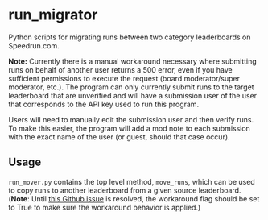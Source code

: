 # run_migrator
Python scripts for migrating runs between two category leaderboards on Speedrun.com.

**Note:** Currently there is a manual workaround necessary where submitting runs on behalf of another user 
returns a 500 error, even if you have sufficient permissions to execute the request (board moderator/super moderator, etc.).
The program can only currently submit runs to the target leaderboard that are unverified and will have a submission
user of the user that corresponds to the API key used to run this program.

Users will need to manually edit the submission user and then verify runs. To make this easier,
the program will add a mod note to each submission with the exact name of the user (or guest, should that case occur).

## Usage
```run_mover.py``` contains the top level method, ```move_runs```, which can be used to copy runs to another leaderboard
from a given source leaderboard. (**Note**: Until [this Github issue](https://github.com/speedruncomorg/api/issues/87) is resolved,
the workaround flag should be set to True to make sure the workaround behavior is applied.)
